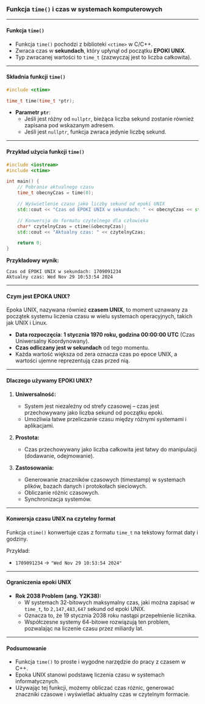 ### Funkcja `time()` i czas w systemach komputerowych

---

#### **Funkcja `time()`**
- Funkcja `time()` pochodzi z biblioteki `<ctime>` w C/C++.  
- Zwraca czas w **sekundach**, który upłynął od początku **EPOKI UNIX**.  
- Typ zwracanej wartości to `time_t` (zazwyczaj jest to liczba całkowita).

---

#### **Składnia funkcji `time()`**
```cpp
#include <ctime>

time_t time(time_t *ptr);
```

- **Parametr `ptr`**:  
  - Jeśli jest różny od `nullptr`, bieżąca liczba sekund zostanie również zapisana pod wskazanym adresem.  
  - Jeśli jest `nullptr`, funkcja zwraca jedynie liczbę sekund.  

---

#### **Przykład użycia funkcji `time()`**
```cpp
#include <iostream>
#include <ctime>

int main() {
    // Pobranie aktualnego czasu
    time_t obecnyCzas = time(0);

    // Wyświetlenie czasu jako liczby sekund od epoki UNIX
    std::cout << "Czas od EPOKI UNIX w sekundach: " << obecnyCzas << std::endl;

    // Konwersja do formatu czytelnego dla człowieka
    char* czytelnyCzas = ctime(&obecnyCzas);
    std::cout << "Aktualny czas: " << czytelnyCzas;

    return 0;
}
```

**Przykładowy wynik:**  
```
Czas od EPOKI UNIX w sekundach: 1709091234  
Aktualny czas: Wed Nov 29 10:53:54 2024  
```

---

#### **Czym jest EPOKA UNIX?**

Epoka UNIX, nazywana również **czasem UNIX**, to moment uznawany za początek systemu liczenia czasu w wielu systemach operacyjnych, takich jak UNIX i Linux.  

- **Data rozpoczęcia**: **1 stycznia 1970 roku, godzina 00:00:00 UTC** (Czas Uniwersalny Koordynowany).  
- **Czas odliczany jest w sekundach** od tego momentu.  
- Każda wartość większa od zera oznacza czas po epoce UNIX, a wartości ujemne reprezentują czas przed nią.

---

#### **Dlaczego używamy EPOKI UNIX?**

1. **Uniwersalność:**  
   - System jest niezależny od strefy czasowej – czas jest przechowywany jako liczba sekund od początku epoki.  
   - Umożliwia łatwe przeliczanie czasu między różnymi systemami i aplikacjami.

2. **Prostota:**  
   - Czas przechowywany jako liczba całkowita jest łatwy do manipulacji (dodawanie, odejmowanie).

3. **Zastosowania:**  
   - Generowanie znaczników czasowych (timestamp) w systemach plików, bazach danych i protokołach sieciowych.  
   - Obliczanie różnic czasowych.  
   - Synchronizacja systemów.

---

#### **Konwersja czasu UNIX na czytelny format**
Funkcja `ctime()` konwertuje czas z formatu `time_t` na tekstowy format daty i godziny.  

Przykład:  
- `1709091234` → `"Wed Nov 29 10:53:54 2024"`

---

#### **Ograniczenia epoki UNIX**
- **Rok 2038 Problem (ang. Y2K38):**  
  - W systemach 32-bitowych maksymalny czas, jaki można zapisać w `time_t`, to `2,147,483,647` sekund od epoki UNIX.  
  - Oznacza to, że 19 stycznia 2038 roku nastąpi przepełnienie licznika.  
  - Współczesne systemy 64-bitowe rozwiązują ten problem, pozwalając na liczenie czasu przez miliardy lat.

---

#### **Podsumowanie**
- Funkcja `time()` to proste i wygodne narzędzie do pracy z czasem w C++.  
- Epoka UNIX stanowi podstawę liczenia czasu w systemach informatycznych.  
- Używając tej funkcji, możemy obliczać czas różnic, generować znaczniki czasowe i wyświetlać aktualny czas w czytelnym formacie.
